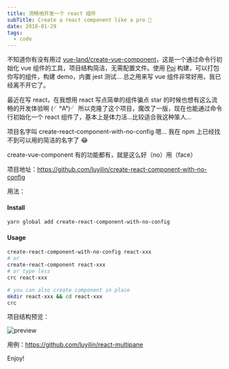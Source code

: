 ```yaml
---
title: 流畅地开发一个 react 组件
subTitle: Create a react component like a pro 🎉
date: 2018-01-29
tags:
  - code
---
```


不知道你有没有用过 [vue-land/create-vue-component](https://github.com/vue-land/create-vue-component)，这是一个通过命令行初始化 vue 组件的工具，项目结构简洁，无需配置文件。使用 [Poi](https://poi.js.org/) 构建，可以打包你写的组件，构建 demo，内置 jest 测试... 总之用来写 vue 组件非常好用，我已经离不开它了。

最近在写 react，在我想用 react 写点简单的组件骗点 star 的时候也想有这么流畅的开发体验啊 (╯°A°)╯ 所以克隆了这个项目，魔改了一版，现在也能通过命令行初始化一个 react 组件了，基本上是体力活...比较适合我这种笨人...<!--more--><br/>

项目名字叫 create-react-component-with-no-config 嗯... 我在 npm 上已经找不到可以用的简洁的名字了 😂

create-vue-component 有的功能都有，就是这么好（no）用（face）

项目地址：https://github.com/luyilin/create-react-component-with-no-config

用法：
#### Install

   ```bash
   yarn global add create-react-component-with-no-config
   ```

   #### Usage

   ```bash
   create-react-component-with-no-config react-xxx
   # or
   create-react-component react-xxx
   # or type less
   crc react-xxx

   # you can also create component in place
   mkdir react-xxx && cd react-xxx
   crc
   ```

项目结构预览：

![preview](https://wx3.sinaimg.cn/mw690/a2117cdbly1fnxfc4mh6mj20jq0cddgw.jpg)

用例：https://github.com/luyilin/react-multipane

Enjoy!
